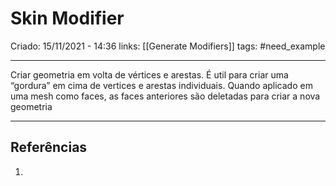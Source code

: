 # Skin Modifier
Criado: 15/11/2021 - 14:36
links: [[Generate Modifiers]]
tags: #need_example

---

Criar geometria em volta de vértices e arestas. É util para criar uma “gordura” em cima de vertices e arestas individuais. Quando aplicado em uma mesh como faces, as faces anteriores são deletadas para criar a nova geometria

---
## Referências
1.